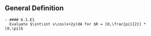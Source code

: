 ## General Definition
	- #### 6.1.E1
	  Evaluate $\int\int x\cos(x+2y)dA for $R = [0,\frac{pi}{2}] * [0,\pi]$